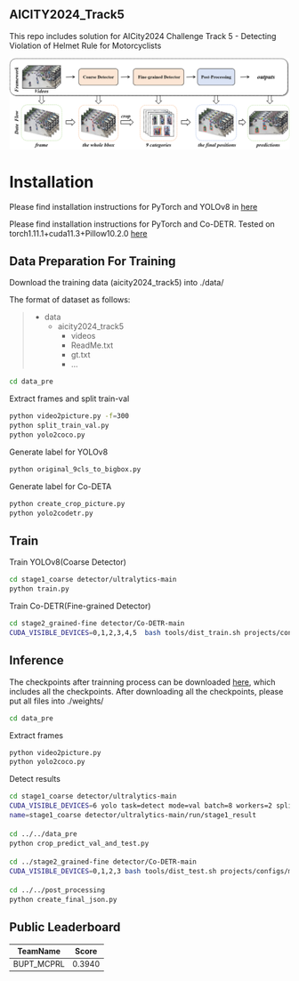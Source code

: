 ## AICITY2024_Track5

This repo includes solution for AICity2024 Challenge Track 5 - Detecting Violation of Helmet Rule for Motorcyclists


![framework.png](/_resources/framework.png)

# Installation
Please find installation instructions for PyTorch and YOLOv8 in [here](https://github.com/ultralytics/ultralytics)

Please find installation instructions for PyTorch and Co-DETR. Tested on torch1.11.1+cuda11.3+Pillow10.2.0 [here](https://github.com/Sense-X/Co-DETR)

## Data Preparation For Training
Download the training data (aicity2024_track5) into ./data/

The format of dataset as follows:
>   - data
>     - aicity2024_track5
>       - videos
>       - ReadMe.txt   
>       - gt.txt
>       - ...

```bash
cd data_pre
```
Extract frames and split train-val
```bash
python video2picture.py -f=300
python split_train_val.py
python yolo2coco.py
```

Generate label for YOLOv8
```bash
python original_9cls_to_bigbox.py
```
Generate label for Co-DETA
```bash
python create_crop_picture.py
python yolo2codetr.py
```
## Train
Train YOLOv8(Coarse Detector)
```bash
cd stage1_coarse detector/ultralytics-main
python train.py
```
Train Co-DETR(Fine-grained Detector)
```bash
cd stage2_grained-fine detector/Co-DETR-main
CUDA_VISIBLE_DEVICES=0,1,2,3,4,5  bash tools/dist_train.sh projects/configs/my_model/my.py 6 /data1/zhp/2024AICITY/Co-detr/path
```

## Inference

The checkpoints after trainning process can be downloaded [here](https://drive.google.com/drive/folders/14DnI_kpq2jSh0Ou1_mW9oKfuoNBtyYuw?usp=drive_link), which includes all the checkpoints. After downloading all the checkpoints, please put all files into ./weights/

```bash
cd data_pre
```
Extract frames
```bash
python video2picture.py
python yolo2coco.py
```
Detect results
```bash
cd stage1_coarse detector/ultralytics-main
CUDA_VISIBLE_DEVICES=6 yolo task=detect mode=val batch=8 workers=2 split=test save_json=True augment=True device=6 model=./weights/stage1_best.pt data=ultralytics/cfg/datasets/aicity.yaml 
name=stage1_coarse detector/ultralytics-main/run/stage1_result

cd ../../data_pre
python crop_predict_val_and_test.py

cd ../stage2_grained-fine detector/Co-DETR-main
CUDA_VISIBLE_DEVICES=0,1,2,3 bash tools/dist_test.sh projects/configs/my_model/my.py ./weights/stage1_epoch10.pth 4 --format-only --options "jsonfile_prefix=/data1/zhp/2024AICITY/Co-detr/inference_two_cls/test_epoch10"

cd ../../post_processing
python create_final_json.py

```



## Public Leaderboard
|TeamName|Score|
|--------|-----|
|BUPT_MCPRL|0.3940|

